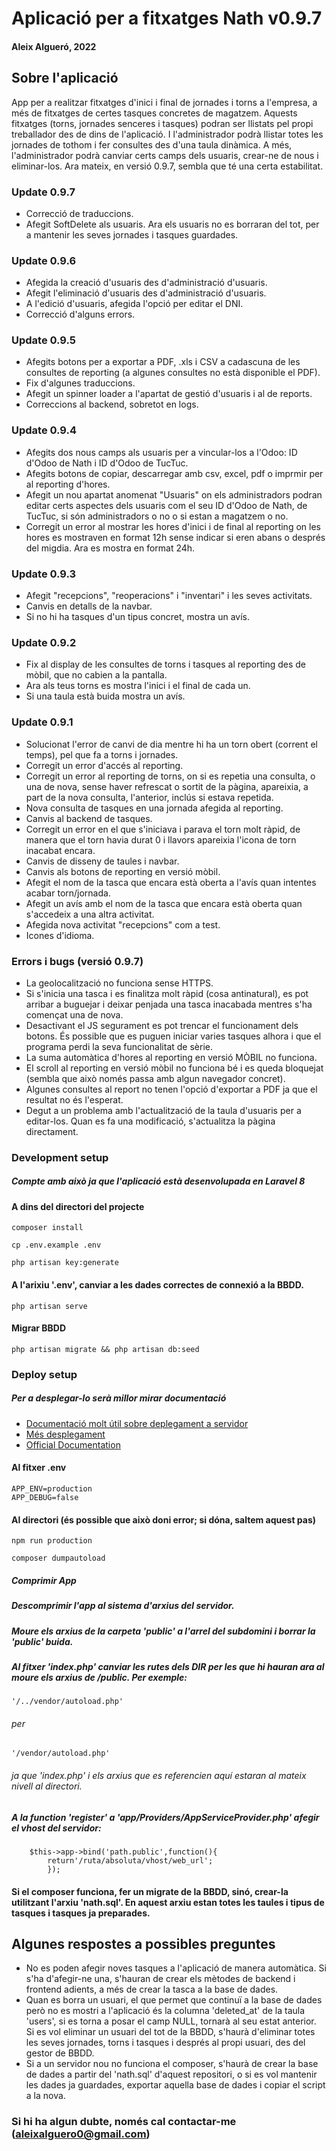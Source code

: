 # Aplicació per a fitxatges Nath v0.9.7
#### Aleix Algueró, 2022
## Sobre l'aplicació
App per a realitzar fitxatges d'inici i final de jornades i torns a l'empresa, a més de fitxatges de certes tasques concretes de magatzem. Aquests fitxatges (torns, jornades senceres i tasques) podran ser llistats pel propi treballador des de dins de l'aplicació. I l'administrador podrà llistar totes les jornades de tothom i fer consultes des d'una taula dinàmica. A més, l'administrador podrà canviar certs camps dels usuaris, crear-ne de nous i eliminar-los.
Ara mateix, en versió 0.9.7, sembla que té una certa estabilitat.

### Update 0.9.7
- Correcció de traduccions.
- Afegit SoftDelete als usuaris. Ara els usuaris no es borraran del tot, per a mantenir les seves jornades i tasques guardades.

### Update 0.9.6
- Afegida la creació d'usuaris des d'administració d'usuaris.
- Afegit l'eliminació d'usuaris des d'administració d'usuaris.
- A l'edició d'usuaris, afegida l'opció per editar el DNI.
- Correcció d'alguns errors.

### Update 0.9.5
- Afegits botons per a exportar a PDF, .xls i CSV a cadascuna de les consultes de reporting (a algunes consultes no està disponible el PDF).
- Fix d'algunes traduccions.
- Afegit un spinner loader a l'apartat de gestió d'usuaris i al de reports.
- Correccions al backend, sobretot en logs.

### Update 0.9.4
- Afegits dos nous camps als usuaris per a vincular-los a l'Odoo: ID d'Odoo de Nath i ID d'Odoo de TucTuc.
- Afegits botons de copiar, descarregar amb csv, excel, pdf o imprmir per al reporting d'hores.
- Afegit un nou apartat anomenat "Usuaris" on els administradors podran editar certs aspectes dels usuaris com el seu ID d'Odoo de Nath, de TucTuc, si són administradors o no o si estan a magatzem o no.
- Corregit un error al mostrar les hores d'inici i de final al reporting on les hores es mostraven en format 12h sense indicar si eren abans o després del migdia. Ara es mostra en format 24h.

### Update 0.9.3
- Afegit "recepcions", "reoperacions" i "inventari" i les seves activitats.
- Canvis en detalls de la navbar.
- Si no hi ha tasques d'un tipus concret, mostra un avís.

### Update 0.9.2
- Fix al display de les consultes de torns i tasques al reporting des de mòbil, que no cabien a la pantalla.
- Ara als teus torns es mostra l'inici i el final de cada un.
- Si una taula està buida mostra un avís.

### Update 0.9.1
- Solucionat l'error de canvi de dia mentre hi ha un torn obert (corrent el temps), pel que fa a torns i jornades.
- Corregit un error d'accés al reporting.
- Corregit un error al reporting de torns, on si es repetia una consulta, o una de nova, sense haver refrescat o sortit de la pàgina, apareixia, a part de la nova consulta, l'anterior, inclús si estava repetida.
- Nova consulta de tasques en una jornada afegida al reporting.
- Canvis al backend de tasques.
- Corregit un error en el que s'iniciava i parava el torn molt ràpid, de manera que el torn havia durat 0 i llavors apareixia l'icona de torn inacabat encara.
- Canvis de disseny de taules i navbar.
- Canvis als botons de reporting en versió mòbil.
- Afegit el nom de la tasca que encara està oberta a l'avís quan intentes acabar torn/jornada.
- Afegit un avís amb el nom de la tasca que encara està oberta quan s'accedeix a una altra activitat.
- Afegida nova activitat "recepcions" com a test.
- Icones d'idioma.


### Errors i bugs (versió 0.9.7)
- La geolocalització no funciona sense HTTPS.
- Si s'inicia una tasca i es finalitza molt ràpid (cosa antinatural), es pot arribar a buguejar i deixar penjada una tasca inacabada mentres s'ha començat una de nova.
- Desactivant el JS segurament es pot trencar el funcionament dels botons. És possible que es puguen iniciar varies tasques alhora i que el programa perdi la seva funcionalitat de sèrie.
- La suma automàtica d'hores al reporting en versió MÒBIL no funciona.
- El scroll al reporting en versió mòbil no funciona bé i es queda bloquejat (sembla que això només passa amb algun navegador concret).
- Algunes consultes al report no tenen l'opció d'exportar a PDF ja que el resultat no és l'esperat.
- Degut a un problema amb l'actualització de la taula d'usuaris per a editar-los. Quan es fa una modificació, s'actualitza la pàgina directament.


### Development setup
##### Compte amb això ja que l'aplicació està desenvolupada en Laravel 8
#### A dins del directori del projecte
```
composer install
```
```
cp .env.example .env
```
```
php artisan key:generate
```
#### A l'arixiu '.env', canviar a les dades correctes de connexió a la BBDD.

```
php artisan serve
```

#### Migrar BBDD
```
php artisan migrate && php artisan db:seed
```

### Deploy setup

##### Per a desplegar-lo serà millor mirar documentació
- [Documentació molt útil sobre deplegament a servidor](https://www.nigmacode.com/laravel/subir-proyecto-laravel-a-hosting)
- [Més desplegament](https://platzi.com/tutoriales/2182-intro-laravel/9744-como-desplegar-una-app-hecha-en-laravel)
- [Official Documentation](https://laravel.com/docs/8.x/deployment)
#### Al fitxer .env
```
APP_ENV=production
APP_DEBUG=false
```
#### Al directori (és possible que això doni error; si dóna, saltem aquest pas)
```
npm run production
```
```
composer dumpautoload
```

##### Comprimir App
##### Descomprimir l'app al sistema d'arxius del servidor.
##### Moure els arxius de la carpeta 'public' a l'arrel del subdomini i borrar la 'public' buida.
##### Al fitxer 'index.php' canviar les rutes dels __DIR__ per les que hi hauran ara al moure els arxius de /public. Per exemple:
```
'/../vendor/autoload.php'
```
###### per
```
'/vendor/autoload.php'
```
###### ja que 'index.php' i els arxius que es referencien aquí estaran al mateix nivell al directori.

##### A la function 'register' a 'app/Providers/AppServiceProvider.php' afegir el vhost del servidor:
```
    $this->app->bind('path.public',function(){
		return'/ruta/absoluta/vhost/web_url';
		});
```
#### Si el composer funciona, fer un migrate de la BBDD, sinó, crear-la utilitzant l'arxiu 'nath.sql'. En aquest arxiu estan totes les taules i tipus de tasques i tasques ja preparades.

## Algunes respostes a possibles preguntes
- No es poden afegir noves tasques a l'aplicació de manera automàtica. Si s'ha d'afegir-ne una, s'hauran de crear els mètodes de backend i frontend adients, a més de crear la tasca a la base de dades.
- Quan es borra un usuari, el que permet que continuï a la base de dades però no es mostri a l'aplicació és la columna 'deleted_at' de la taula 'users', si es torna a posar el camp NULL, tornarà al seu estat anterior. Si es vol eliminar un usuari del tot de la BBDD, s'haurà d'eliminar totes les seves jornades, torns i tasques i després al propi usuari, des del gestor de BBDD.
- Si a un servidor nou no funciona el composer, s'haurà de crear la base de dades a partir del 'nath.sql' d'aquest repositori, o si es vol mantenir les dades ja guardades, exportar aquella base de dades i copiar el script a la nova.

### Si hi ha algun dubte, només cal contactar-me (aleixalguero0@gmail.com)